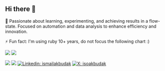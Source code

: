 ## Hi there 👋

🔭 Passionate about learning, experimenting, and achieving results in a flow-state. Focused on automation and data analysis to enhance efficiency and innovation. 

⚡ Fun fact: I'm using ruby 10+ years, do not focus the following chart :)
  
<!--
Here are some ideas to get you started:

- 🔭 I’m currently working on ...
- 🌱 I’m currently learning ...
- 👯 I’m looking to collaborate on ...
- 🤔 I’m looking for help with ...
- 💬 Ask me about ...
- 📫 How to reach me: ...
- 😄 Pronouns: ...
- ⚡ Fun fact: ...
-->
![](https://github-readme-stats.vercel.app/api?include_all_commits=true&hide_title=true&username=ismailakbudak&count_private=true&show_icons=true&theme=bluewhite) ![](https://github-readme-stats.vercel.app/api/top-langs/?username=ismailakbudak&layout=compact)

[![](https://img.shields.io/badge/About-ismailakbudak.com-blue?link=https://ismailakbudak.com/about)](https://ismailakbudak.com/about)
[![](https://img.shields.io/badge/Blog-ismailakbudak.com-blue?link=https://ismailakbudak.com)](https://ismailakbudak.com)
[![Linkedin: ismailakbudak](https://img.shields.io/badge/Linkedin-ismailakbudak-blue?link=https://www.linkedin.com/in/ismailakbudak)](https://www.linkedin.com/in/ismailakbudak)
[![X: isoakbudak](https://img.shields.io/badge/X-isoakbudak-blue?link=https://www.twitter.com/isoakbudak)](https://www.twitter.com/isoakbudak)
